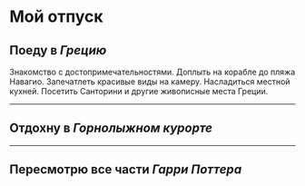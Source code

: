 # Мой отпуск

## Поеду в **_Грецию_**

Знакомство с достопримечательностями. Доплыть на корабле до пляжа Навагио. Запечатлеть красивые виды на камеру. Насладиться местной кухней. Посетить Санторини и другие живописные места Греции.
___
## Отдохну в **_Горнолыжном курорте_**

___
## Пересмотрю все части **_Гарри Поттера_**